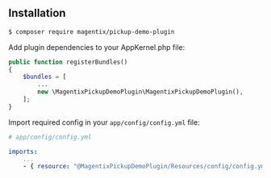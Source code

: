 ## Installation
```bash
$ composer require magentix/pickup-demo-plugin
```

Add plugin dependencies to your AppKernel.php file:
```php
public function registerBundles()
{
    $bundles = [
        ...
        new \MagentixPickupDemoPlugin\MagentixPickupDemoPlugin(),
    ];
}
```

Import required config in your `app/config/config.yml` file:

```yaml
# app/config/config.yml

imports:
    ...   
    - { resource: "@MagentixPickupDemoPlugin/Resources/config/config.yml" }